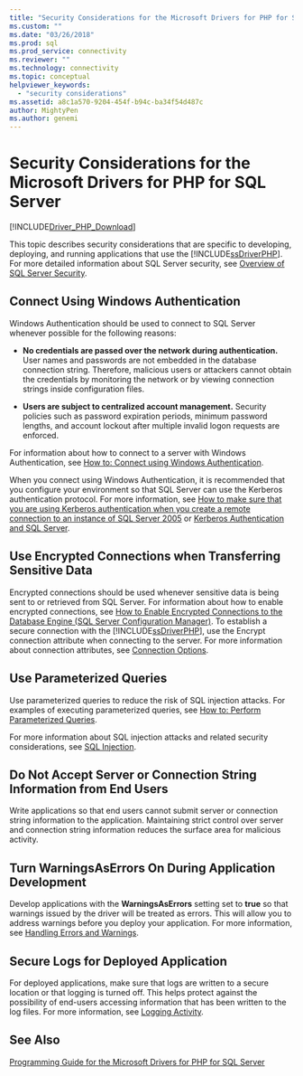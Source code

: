 ```yaml
---
title: "Security Considerations for the Microsoft Drivers for PHP for SQL Server | Microsoft Docs"
ms.custom: ""
ms.date: "03/26/2018"
ms.prod: sql
ms.prod_service: connectivity
ms.reviewer: ""
ms.technology: connectivity
ms.topic: conceptual
helpviewer_keywords: 
  - "security considerations"
ms.assetid: a8c1a570-9204-454f-b94c-ba34f54d487c
author: MightyPen
ms.author: genemi
---
```

# Security Considerations for the Microsoft Drivers for PHP for SQL Server
[!INCLUDE[Driver_PHP_Download](../../includes/driver_php_download.md)]

This topic describes security considerations that are specific to developing, deploying, and running applications that use the [!INCLUDE[ssDriverPHP](../../includes/ssdriverphp_md.md)]. For more detailed information about SQL Server security, see [Overview of SQL Server Security](https://docs.microsoft.com/dotnet/framework/data/adonet/sql/overview-of-sql-server-security).  
  
## Connect Using Windows Authentication  
Windows Authentication should be used to connect to SQL Server whenever possible for the following reasons:  
  
-   **No credentials are passed over the network during authentication.** User names and passwords are not embedded in the database connection string. Therefore, malicious users or attackers cannot obtain the credentials by monitoring the network or by viewing connection strings inside configuration files.  
  
-   **Users are subject to centralized account management.** Security policies such as password expiration periods, minimum password lengths, and account lockout after multiple invalid logon requests are enforced.  
  
For information about how to connect to a server with Windows Authentication, see [How to: Connect using Windows Authentication](../../connect/php/how-to-connect-using-windows-authentication.md).  
  
When you connect using Windows Authentication, it is recommended that you configure your environment so that SQL Server can use the Kerberos authentication protocol. For more information, see [How to make sure that you are using Kerberos authentication when you create a remote connection to an instance of SQL Server 2005](https://support.microsoft.com/en-ca/help/909801/how-to-make-sure-that-you-are-using-kerberos-authentication-when-you-c) or [Kerberos Authentication and SQL Server](https://msdn.microsoft.com/library/cc280744.aspx).  
  
## Use Encrypted Connections when Transferring Sensitive Data  
Encrypted connections should be used whenever sensitive data is being sent to or retrieved from SQL Server. For information about how to enable encrypted connections, see [How to Enable Encrypted Connections to the Database Engine (SQL Server Configuration Manager)](../../database-engine/configure-windows/enable-encrypted-connections-to-the-database-engine.md). To establish a secure connection with the [!INCLUDE[ssDriverPHP](../../includes/ssdriverphp_md.md)], use the Encrypt connection attribute when connecting to the server. For more information about connection attributes, see [Connection Options](../../connect/php/connection-options.md).  
  
## Use Parameterized Queries  
Use parameterized queries to reduce the risk of SQL injection attacks. For examples of executing parameterized queries, see [How to: Perform Parameterized Queries](../../connect/php/how-to-perform-parameterized-queries.md).  
  
For more information about SQL injection attacks and related security considerations, see [SQL Injection](https://msdn.microsoft.com/library/ms161953.aspx).  
  
## Do Not Accept Server or Connection String Information from End Users  
Write applications so that end users cannot submit server or connection string information to the application. Maintaining strict control over server and connection string information reduces the surface area for malicious activity.  
  
## Turn WarningsAsErrors On During Application Development  
Develop applications with the **WarningsAsErrors** setting set to **true** so that warnings issued by the driver will be treated as errors. This will allow you to address warnings before you deploy your application. For more information, see [Handling Errors and Warnings](../../connect/php/handling-errors-and-warnings.md).  
  
## Secure Logs for Deployed Application  
For deployed applications, make sure that logs are written to a secure location or that logging is turned off. This helps protect against the possibility of end-users accessing information that has been written to the log files. For more information, see [Logging Activity](../../connect/php/logging-activity.md).  
  
## See Also  
[Programming Guide for the Microsoft Drivers for PHP for SQL Server](../../connect/php/programming-guide-for-php-sql-driver.md)
  
